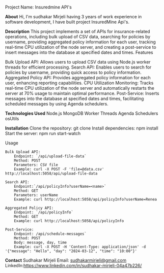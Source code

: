 Project Name: Insuredmine API's

**About**
Hi, I'm sudhakar Mirjeli having 3 years of work experience in software development, I have built project InsuredMine Api's.

**Description**
This project implements a set of APIs for insurance-related operations, including bulk upload of CSV data, searching for policies by username, providing aggregated policy information for each user, tracking real-time CPU utilization of the node server, and creating a post-service to insert messages into the database at specified dates and times.
Features

 Bulk Upload API: Allows users to upload CSV data using Node.js worker threads for efficient processing.
 Search API: Enables users to search for policies by username, providing quick access to policy information.
 Aggregated Policy API: Provides aggregated policy information for each user, enhancing reporting capabilities.
 CPU Utilization Monitoring: Tracks real-time CPU utilization of the node server and automatically restarts the server at 70% usage to maintain optimal performance.
 Post-Service: Inserts messages into the database at specified dates and times, facilitating scheduled messages by using Agenda schedulers.

**Technologies Used**
    Node.js
    MongoDB
    Worker Threads
    Agenda Schedulers
    osUtils

**Installation**
    Clone the repository: git clone <url>
    Install dependencies: npm install
    Start the server: npm run start-watch

Usage

    Bulk Upload API:
        Endpoint: `/api/upload-file-data`
        Method: POST
        Parameters: CSV file
        Example: curl -X POST -F 'file=@data.csv' http://localhost:5058/api/upload-file-data

    Search API: 
        Endpoint:`/api/policyInfo?userName=<name>` 
        Method: GET
        Parameters: userName
        Example: curl http://localhost:5058/api/policyInfo?userName=Renea 

    Aggregated Policy API:
        Endpoint: `/api/policyInfo` 
        Method: GET
        Example: curl http://localhost:5058/api/policyInfo

    Post-Service:
        Endpoint: /api/schedule-messages`
        Method: POST
        Body: message, day, time
        Example: curl -X POST -H 'Content-Type: application/json' -d '{"message": "Hello", "day": "2024-03-12", "time": "10:00"}'



**Contact**
    Sudhakar Mirjeli
    Email: sudhakarmirjeli@gmail.com
    LinkedIn:https://www.linkedin.com/in/sudhakar-mirjeli-04a47b226/

